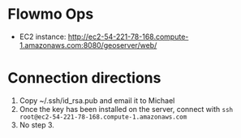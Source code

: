 # Flowmo Ops

- EC2 instance: http://ec2-54-221-78-168.compute-1.amazonaws.com:8080/geoserver/web/

# Connection directions

1. Copy ~/.ssh/id_rsa.pub and email it to Michael
2. Once the key has been installed on the server, connect with `ssh root@ec2-54-221-78-168.compute-1.amazonaws.com`
3. No step 3.
